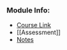 ### Module Info:
- [Course Link](https://tcd.blackboard.com/ultra/courses/_90386_1/cl/outline)
- [[Assessment]]
- [Notes]()